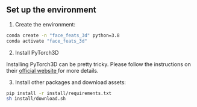 ## Set up the environment

1. Create the environment:

```bash
conda create -n "face_feats_3d" python=3.8
conda activate "face_feats_3d"
```

2.  Install PyTorch3D

Installing PyTorch3D can be pretty tricky. Please follow the instructions on their <a href="https://github.com/facebookresearch/pytorch3d/blob/main/INSTALL.md"> official website </a> for more details.


3. Install other packages and download assets:

```bash
pip install -r install/requirements.txt
sh install/download.sh
```